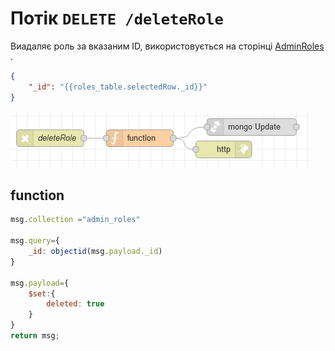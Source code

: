 # Потік `DELETE /deleteRole`

Виадаляє роль за вказаним ID, використовується на сторінці [AdminRoles](page_adminroles.md) .

```json
{
	"_id": "{{roles_table.selectedRow._id}}"
}
```

![image-20230518164726696](media/image-20230518164726696.png)

## function

```js
msg.collection ="admin_roles"

msg.query={
    _id: objectid(msg.payload._id)
}

msg.payload={
    $set:{
        deleted: true
    }
}
return msg;
```

